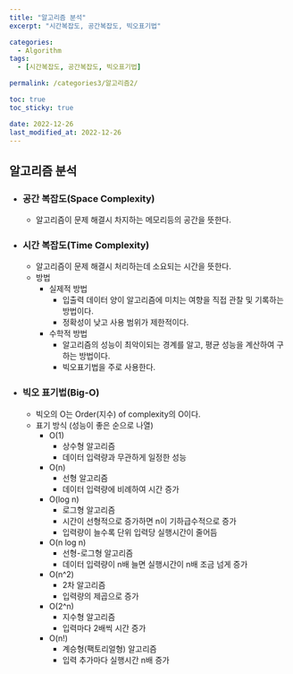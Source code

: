 ```yaml
---
title: "알고리즘 분석"
excerpt: "시간복잡도, 공간복잡도, 빅오표기법"

categories:
  - Algorithm
tags:
  - [시간복잡도, 공간복잡도, 빅오표기법]

permalink: /categories3/알고리즘2/

toc: true
toc_sticky: true

date: 2022-12-26
last_modified_at: 2022-12-26
---
```


## 알고리즘 분석

- ### 공간 복잡도(Space Complexity)

  - 알고리즘이 문제 해결시 차지하는 메모리등의 공간을 뜻한다.

- ### 시간 복잡도(Time Complexity)

  - 알고리즘이 문제 해결시 처리하는데 소요되는 시간을 뜻한다.
  - 방법
    - 실제적 방법
      - 입출력 데이터 양이 알고리즘에 미치는 여향을 직접 관찰 및 기록하는 방법이다.
      - 정확성이 낮고 사용 범위가 제한적이다.
    - 수학적 방법
      - 알고리즘의 성능이 최악이되는 경계를 알고, 평균 성능을 계산하여 구하는 방법이다.
      - 빅오표기법을 주로 사용한다.

- ### 빅오 표기법(Big-O)
  - 빅오의 O는 Order(지수) of complexity의 O이다.
  - 표기 방식 (성능이 좋은 순으로 나열)
    - O(1)
      - 상수형 알고리즘
      - 데이터 입력량과 무관하게 일정한 성능
    - O(n)
      - 선형 알고리즘
      - 데이터 입력량에 비례하여 시간 증가
    - O(log n)
      - 로그형 알고리즘
      - 시간이 선형적으로 증가하면 n이 기하급수적으로 증가
      - 입력량이 늘수록 단위 입력당 실행시간이 줄어듬
    - O(n log n)
      - 선형-로그형 알고리즘
      - 데이터 입력량이 n배 늘면 실행시간이 n배 조금 넘게 증가
    - O(n^2)
      - 2차 알고리즘
      - 입력량의 제곱으로 증가
    - O(2^n)
      - 지수형 알고리즘
      - 입력마다 2배씩 시간 증가
    - O(n!)
      - 계승형(팩토리얼형) 알고리즘
      - 입력 추가마다 실행시간 n배 증가
